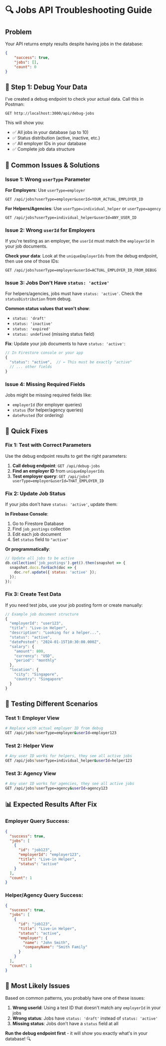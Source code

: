 # 🔍 Jobs API Troubleshooting Guide

## Problem
Your API returns empty results despite having jobs in the database:
```json
{
    "success": true,
    "jobs": [],
    "count": 0
}
```

## 🧪 Step 1: Debug Your Data

I've created a debug endpoint to check your actual data. Call this in Postman:

```
GET http://localhost:3000/api/debug-jobs
```

This will show you:
- ✅ All jobs in your database (up to 10)
- ✅ Status distribution (active, inactive, etc.)
- ✅ All employer IDs in your database
- ✅ Complete job data structure

## 🎯 Common Issues & Solutions

### Issue 1: Wrong `userType` Parameter

**For Employers**: Use `userType=employer`
```
GET /api/jobs?userType=employer&userId=YOUR_ACTUAL_EMPLOYER_ID
```

**For Helpers/Agencies**: Use `userType=individual_helper` or `userType=agency`
```
GET /api/jobs?userType=individual_helper&userId=ANY_USER_ID
```

### Issue 2: Wrong `userId` for Employers

If you're testing as an employer, the `userId` must match the `employerId` in your job documents.

**Check your data**: Look at the `uniqueEmployerIds` from the debug endpoint, then use one of those IDs:
```
GET /api/jobs?userType=employer&userId=ACTUAL_EMPLOYER_ID_FROM_DEBUG
```

### Issue 3: Jobs Don't Have `status: 'active'`

For helpers/agencies, jobs must have `status: 'active'`. Check the `statusDistribution` from debug.

**Common status values that won't show**:
- `status: 'draft'`
- `status: 'inactive'` 
- `status: 'expired'`
- `status: undefined` (missing status field)

**Fix**: Update your job documents to have `status: 'active'`:
```javascript
// In Firestore console or your app
{
  "status": "active",  // ← This must be exactly "active"
  // ... other fields
}
```

### Issue 4: Missing Required Fields

Jobs might be missing required fields like:
- `employerId` (for employer queries)
- `status` (for helper/agency queries)  
- `datePosted` (for ordering)

## 🔧 Quick Fixes

### Fix 1: Test with Correct Parameters

Use the debug endpoint results to get the right parameters:

1. **Call debug endpoint**: `GET /api/debug-jobs`
2. **Find an employer ID** from `uniqueEmployerIds`
3. **Test employer query**: `GET /api/jobs?userType=employer&userId=THAT_EMPLOYER_ID`

### Fix 2: Update Job Status

If your jobs don't have `status: 'active'`, update them:

**In Firebase Console**:
1. Go to Firestore Database
2. Find `job_postings` collection
3. Edit each job document
4. Set `status` field to `"active"`

**Or programmatically**:
```javascript
// Update all jobs to be active
db.collection('job_postings').get().then(snapshot => {
  snapshot.docs.forEach(doc => {
    doc.ref.update({ status: 'active' });
  });
});
```

### Fix 3: Create Test Data

If you need test jobs, use your job posting form or create manually:

```javascript
// Example job document structure
{
  "employerId": "user123",
  "title": "Live-in Helper",
  "description": "Looking for a helper...",
  "status": "active",
  "datePosted": "2024-01-15T10:30:00.000Z",
  "salary": {
    "amount": 800,
    "currency": "USD",
    "period": "monthly"
  },
  "location": {
    "city": "Singapore",
    "country": "Singapore"
  }
}
```

## 🧪 Testing Different Scenarios

### Test 1: Employer View
```bash
# Replace with actual employer ID from debug
GET /api/jobs?userType=employer&userId=employer123
```

### Test 2: Helper View  
```bash
# Any user ID works for helpers, they see all active jobs
GET /api/jobs?userType=individual_helper&userId=helper123
```

### Test 3: Agency View
```bash
# Any user ID works for agencies, they see all active jobs  
GET /api/jobs?userType=agency&userId=agency123
```

## 📊 Expected Results After Fix

### Employer Query Success:
```json
{
  "success": true,
  "jobs": [
    {
      "id": "job123",
      "employerId": "employer123",
      "title": "Live-in Helper",
      "status": "active"
    }
  ],
  "count": 1
}
```

### Helper/Agency Query Success:
```json
{
  "success": true,
  "jobs": [
    {
      "id": "job123",
      "title": "Live-in Helper", 
      "status": "active",
      "employer": {
        "name": "John Smith",
        "companyName": "Smith Family"
      }
    }
  ],
  "count": 1
}
```

## 🎯 Most Likely Issues

Based on common patterns, you probably have one of these issues:

1. **Wrong userId**: Using a test ID that doesn't match any `employerId` in your jobs
2. **Wrong status**: Jobs have `status: 'draft'` instead of `status: 'active'`  
3. **Missing status**: Jobs don't have a `status` field at all

**Run the debug endpoint first** - it will show you exactly what's in your database! 🔍